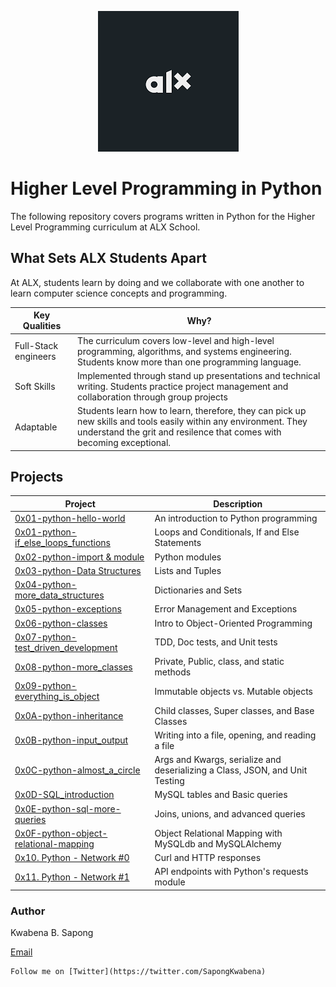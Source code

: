 <p align="center">
<img src="https://github.com/kwabenasapong/alx-higher_level_programming/blob/main/alx_logo.png">
</p>

# Higher Level Programming in Python

The following repository covers programs written in Python for the Higher Level Programming curriculum at ALX School.

## What Sets ALX Students Apart

At ALX, students learn by doing and we collaborate with one another to learn computer science concepts and programming. 

| Key Qualities | Why? |
| --- | --- |
| Full-Stack engineers | The curriculum covers low-level and high-level programming, algorithms, and systems engineering. Students know more than one programming language.
| Soft Skills | Implemented through stand up presentations and technical writing. Students practice project management and collaboration through group projects |
| Adaptable | Students learn how to learn, therefore, they can pick up new skills and tools easily within any environment. They understand the grit and resilence that comes with becoming exceptional. |

## Projects
| Project | Description |
| --- | --- |
| [0x01-python-hello-world](https://github.com/kwabenasapong/ALXschool-higher_level_programming/tree/main/0x00-python-hello_world) | An introduction to Python programming |
| [0x01-python-if_else_loops_functions](https://github.com/kwabenasapong/ALXschool-higher_level_programming/tree/main/0x01-python-if_else_loops_functions) | Loops and Conditionals, If and Else Statements |
| [0x02-python-import & module](https://github.com/kwabenasapong/ALXschool-higher_level_programming/tree/main/0x02-python-import_modules) | Python modules |
| [0x03-python-Data Structures](https://github.com/kwabenasapong/ALXschool-higher_level_programming/tree/main/0x03-python-data_structures) | Lists and Tuples |
| [0x04-python-more_data_structures](https://github.com/kwabenasapong/ALXschool-higher_level_programming/tree/main/0x04-python-more_data_structures) | Dictionaries and Sets |
| [0x05-python-exceptions](https://github.com/kwabenasapong/ALXschool-higher_level_programming/tree/main/0x05-python-exceptions) | Error Management and Exceptions |
| [0x06-python-classes](https://github.com/kwabenasapong/ALXschool-higher_level_programming/tree/main/0x06-python-classes) | Intro to Object-Oriented Programming |
| [0x07-python-test_driven_development](https://github.com/kwabenasapong/ALXschool-higher_level_programming/tree/main/0x07-python-test_driven_development) | TDD, Doc tests, and Unit tests |
|[0x08-python-more_classes](https://github.com/kwabenasapong/ALXschool-higher_level_programming/tree/main/0x08-python-more_classes) | Private, Public, class, and static methods |
| [0x09-python-everything_is_object](https://github.com/kwabenasapong/ALXschool-higher_level_programming/tree/main/0x09-python-everything_is_object) | Immutable objects vs. Mutable objects |
| [0x0A-python-inheritance](https://github.com/kwabenasapong/ALXschool-higher_level_programming/tree/main/0x0A-python-inheritance) | Child classes, Super classes, and Base Classes |
| [0x0B-python-input_output](https://github.com/kwabenasapong/ALXschool-higher_level_programming/tree/main/0x0B-python-input_output) | Writing into a file, opening, and reading a file |
| [0x0C-python-almost_a_circle](https://github.com/kwabenasapong/ALXschool-higher_level_programming/tree/main/0x0C-python-almost_a_circle) | Args and Kwargs, serialize and deserializing a Class, JSON, and Unit Testing |
| [0x0D-SQL_introduction](https://github.com/kwabenasapong/ALXschool-higher_level_programming/tree/main/0x0D-SQL_introduction) | MySQL tables and Basic queries |
| [0x0E-python-sql-more-queries](https://github.com/kwabenasapong/ALXschool-higher_level_programming/tree/main/0x0E-SQL_more_queries) | Joins, unions, and advanced queries |
| [0x0F-python-object-relational-mapping](https://github.com/kwabenasapong/ALXschool-higher_level_programming/tree/main/0x0F-python-object_relational_mapping) | Object Relational Mapping with MySQLdb and MySQLAlchemy |
| [0x10. Python - Network #0](https://github.com/kwabenasapong/ALXschool-higher_level_programming/tree/main/0x10-python-network_0) | Curl and HTTP responses |
| [0x11. Python - Network #1](https://github.com/kwabenasapong/ALXschool-higher_level_programming/tree/main/0x11-python-network_1) | API endpoints with Python's requests module |


### Author

Kwabena B. Sapong

[Email](kwabenasapong@gmail.com)

	Follow me on [Twitter](https://twitter.com/SapongKwabena)
